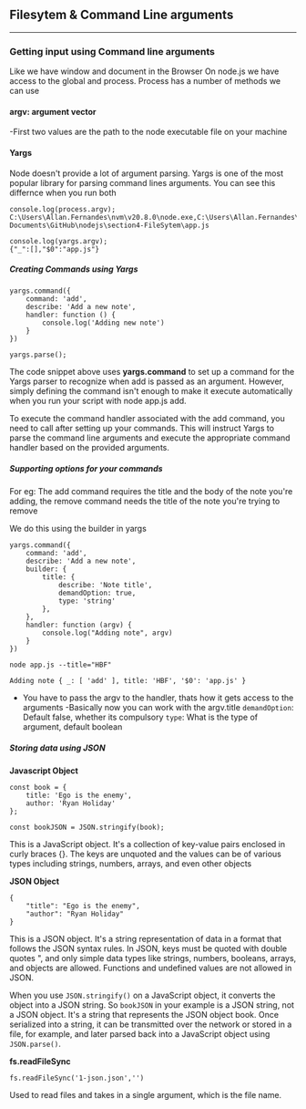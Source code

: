 ## Filesytem & Command Line arguments
---

### Getting input using Command line arguments
Like we have window and document in the Browser
On node.js we have access to the global and process.
Process has a number of methods we can use

#### argv: argument vector 
-First two values are the path to the node executable file on your machine

#### Yargs
Node doesn't provide a lot of argument parsing. 
Yargs is one of the most popular library for parsing command lines arguments.
You can see this differnce when you run both 
```
console.log(process.argv);
C:\Users\Allan.Fernandes\nvm\v20.8.0\node.exe,C:\Users\Allan.Fernandes\
Documents\GitHub\nodejs\section4-FileSytem\app.js

console.log(yargs.argv); 
{"_":[],"$0":"app.js"}

```

##### Creating Commands using Yargs
```
yargs.command({
    command: 'add',
    describe: 'Add a new note',
    handler: function () {
        console.log('Adding new note') 
    }
})

yargs.parse();

```
The code snippet above uses **yargs.command** to set up a command for the Yargs parser to recognize when add is passed as an argument. However, simply defining the command isn't enough to make it execute automatically when you run your script with node app.js add.

To execute the command handler associated with the add command, you need to call   after setting up your commands. This will instruct Yargs to parse the command line arguments and execute the appropriate command handler based on the provided arguments.

##### Supporting options for your commands
For eg: The add command requires the title and the body of the note you're adding, the remove command needs the title of the note you're trying to remove

We do this using the builder in yargs

```
yargs.command({
    command: 'add',
    describe: 'Add a new note',
    builder: {
        title: {
            describe: 'Note title',
            demandOption: true,
            type: 'string'
        },
    },
    handler: function (argv) {
        console.log("Adding note", argv) 
    }
})

node app.js --title="HBF"

Adding note { _: [ 'add' ], title: 'HBF', '$0': 'app.js' }

```
- You have to pass the argv to the handler, thats how it gets access to the arguments
-Basically now you can work with the argv.title 
```demandOption```: Default false, whether its compulsory
```type```: What is the type of argument, default boolean 

##### Storing data using JSON
**Javascript Object**
```
const book = {
    title: 'Ego is the enemy',
    author: 'Ryan Holiday'
};

const bookJSON = JSON.stringify(book);

```
This is a JavaScript object. It's a collection of key-value pairs enclosed in curly braces {}. The keys are unquoted and the values can be of various types including strings, numbers, arrays, and even other objects

**JSON Object**
```
{
    "title": "Ego is the enemy",
    "author": "Ryan Holiday"
}

```
This is a JSON object. It's a string representation of data in a format that follows the JSON syntax rules. In JSON, keys must be quoted with double quotes ", and only simple data types like strings, numbers, booleans, arrays, and objects are allowed. Functions and undefined values are not allowed in JSON.

When you use ```JSON.stringify()``` on a JavaScript object, it converts the object into a JSON string. So ```bookJSON``` in your example is a JSON string, not a JSON object. It's a string that represents the JSON object book. Once serialized into a string, it can be transmitted over the network or stored in a file, for example, and later parsed back into a JavaScript object using ```JSON.parse()```.

**fs.readFileSync**
```
fs.readFileSync('1-json.json','')
```

Used to read files and takes in a single argument, which is the file name.

